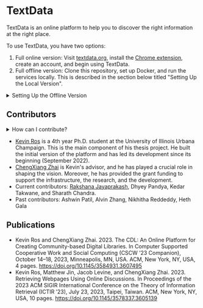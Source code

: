 # TextData
TextData is an online platform to help you to discover the right information at the right place.

To use TextData, you have two options:

1. Full online version: Visit [textdata.org](https://textdata.org/), install the [Chrome extension](https://chrome.google.com/webstore/detail/the-community-digital-lib/didjjbenidcdopncjajdoeniaplicdee?hl=en&authuser=0), create an account, and begin using TextData.
2. Full offline version: Clone this repository, set up Docker, and run the services locally. This is described in the section below titled "Setting Up the Local Version".

<details>
<summary>Setting Up the Offline Version</summary>
<br>

## Setting Up the Offline Version
Note that the local version is still under development:

- No data is persisted; once the Docker containers stops, all data is lost.
- "Reset Password" will not work due to no access to SendGrid.

### Requirements for running locally
- [Docker](https://www.docker.com/) and [Docker Compose](https://docs.docker.com/compose/)
- [Docker Desktop](https://www.docker.com/products/docker-desktop/) for Windows
- [Configuring Docker for OpenSearch](https://opensearch.org/docs/latest/install-and-configure/install-opensearch/docker/). If you are running on Windows (and thus using WSL for Docker), then follow [these directions](https://github.com/docker/for-win/issues/5202) for increasing vm.max_map_count.
```
open powershell
wsl -d docker-desktop
sysctl -w vm.max_map_count=262144
```
- With all of the Docker containers, packages, and models, the total size is ~2GB.
### Configuring the env files
Copy the following to ``backend\env_local.ini``:

```
api_url=http://localhost
api_port=8080
webpage_port=8080
jwt_secret=0047fa567bbddf121b23d1deaa7ff2af
redis_host=redis
redis_port=6379
redis_password=admin
cdl_uri=mongodb://mongodb:27017/?retryWrites=true&w=majority
cdl_test_uri=mongodb://localhost:27017
db_name=cdl-local
elastic_username=admin
elastic_password=admin
elastic_index_name=submissions
elastic_webpages_index_name=webpages
elastic_domain=http://host.docker.internal:9200/
```

Copy the following to ``frontend\website\.env.local``":
```
NEXT_PUBLIC_FROM_SERVER=http://host.docker.internal:8080/
NEXT_PUBLIC_FROM_CLIENT=http://localhost:8080/
```
Copy the following to ``frontend\extension\.env.local`` ":
```
REACT_APP_URL=http://localhost:8080/
REACT_APP_WEBSITE=http://localhost:8080/
```

### Starting the services

#### Website, backend API, MongoDB, and OpenSearch:

Add the following to ``docker-compose.yml``:

```
services:
    redis:
        image: redis:alpine
        command: redis-server --requirepass admin
        restart: always
        ports:
            - '6379:6379'

    reverseproxy:
        image: reverseproxy
        build:
            context: ./reverseproxy
            dockerfile: Dockerfile-local
        ports:
            - 8080:8080
        restart: always

    mongodb:
        image: mongo
        ports:
            - 27017:27017
        restart: always
        command: mongod --bind_ip 0.0.0.0

    opensearch-node1:
        image: opensearchproject/opensearch:latest
        container_name: opensearch-node1
        environment:
            - cluster.name=opensearch-cluster
            - node.name=opensearch-node1
            - discovery.seed_hosts=opensearch-node1
            - cluster.initial_cluster_manager_nodes=opensearch-node1
            - bootstrap.memory_lock=true
            - DISABLE_SECURITY_PLUGIN=true
            - "OPENSEARCH_JAVA_OPTS=-Xms512m -Xmx512m"
        ulimits:
            memlock:
                soft: -1
                hard: -1
            nofile:
                soft: 65536 # Maximum number of open files for the opensearch user - set to at least 65536
                hard: 65536
        ports:
        - 9200:9200 # REST API

    website:
        depends_on:
            - reverseproxy
        image: website
        build: ./frontend/website
        env_file: ./frontend/website/.env.local
        restart: always
        extra_hosts:
            - "host.docker.internal:host-gateway"

    api:
        depends_on:
            - reverseproxy
            - redis
            - mongodb
            - opensearch-node1
        image: api
        build: ./backend
        restart: always
        env_file: ./backend/env_local.ini

```

Run the docker-compose file: ``docker-compose -f docker-compose.yml up -d --build``

To stop: ``docker-compose -f docker-compose.yml down``


If you would like to add the neural options (reranking, generation), add the following to ``backend\env_local.ini`` and restart docker-compose:

```
neural_api=http://host.docker.internal:9300/
```

Note that the slashes need to be reversed if running on Mac/Linux (above is written for windows).

To start the neural docker container (requires GPU), run the following from the ``neural`` folder: 

```
docker build -t .
docker run --gpus --env-file env_neural_prod.ini -p 9300:80 hash_of_above_image
```

#### Extension:
Navigate to ``frontend\extension`` and run ``npm ci`` and then run ``npm run build``. Then upload the ``build`` file to Chrome while using Development Mode. Once uploaded, open the extention, go to the setting section and chnage the backend source from textdata.org to other and click on Save. 


</details>


## Contributors
<details>
<summary>How can I contribute?</summary>
<br>
For any single bug fix or small feature: fork this repository, make a pull request, and describe the change in the request.

For a longer-term collaboration, big feature, or large change, please send an email to ``kjros2@illinois.edu``. 
</details>

- [Kevin Ros](https://kevinros.github.io/) is a 4th year Ph.D. student at the University of Illinois Urbana Champaign. This is the main component of his thesis project. He built the initial version of the platform and has led its development since its beginning (September 2022). 
- [ChengXiang Zhai](https://czhai.cs.illinois.edu/) is Kevin's advisor, and he has played a crucial role in shaping the vision. Moreover, he has provided the grant funding to support the infrastructure, the research, and the development.
- Current contributors: [Rakshana Jayaprakash](https://rakshanaj17.github.io/), Dhyey Pandya, Kedar Takwane, and Sharath Chandra.
- Past contributors: Ashwin Patil, Alvin Zhang, Nikhitha Reddeddy, Heth Gala




## Publications
- Kevin Ros and ChengXiang Zhai. 2023. The CDL: An Online Platform for Creating Community-based Digital Libraries. In Computer Supported Cooperative Work and Social Computing (CSCW ’23 Companion), October 14–18, 2023, Minneapolis, MN, USA. ACM, New York, NY, USA, 4 pages. https://doi.org/10.1145/3584931.3607495
- Kevin Ros, Matthew Jin, Jacob Levine, and ChengXiang Zhai. 2023. Retrieving Webpages Using Online Discussions. In Proceedings of the 2023 ACM SIGIR International Conference on the Theory of Information Retrieval (ICTIR ’23), July 23, 2023, Taipei, Taiwan. ACM, New York, NY, USA, 10 pages. https://doi.org/10.1145/3578337.3605139
